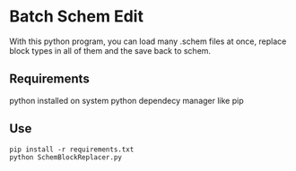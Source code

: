 # Batch Schem Edit
With this python program, you can load many .schem files at once, replace block types in all of them and the save back to schem.

## Requirements
python installed on system
python dependecy manager like pip

## Use
```commandline
pip install -r requirements.txt
python SchemBlockReplacer.py
```